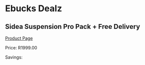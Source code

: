 
# Ebucks Dealz
## Sidea Suspension Pro Pack + Free Delivery
[Product Page](https://www.ebucks.com/web/shop/productSelected.do?prodId=1157645102&catId=1173528667)

Price: R1999.00

Savings: 


	